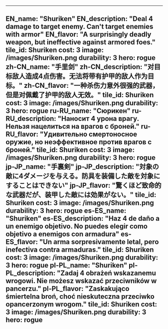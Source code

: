 ---

EN_name: "Shuriken"
EN_description: "Deal 4 damage to target enemy.  Can't target enemies with armor"
EN_flavor: "A surprisingly deadly weapon, but ineffective against armored foes."
tile_id: Shuriken
cost: 3
image: /images/Shuriken.png
durability: 3
hero: rogue
zh-CN_name: "手里剑"
zh-CN_description: "对目标敌人造成4点伤害。无法将带有护甲的敌人作为目标。"
zh-CN_flavor: "一种杀伤力意外很强的武器，但是对佩戴了护甲的敌人无效。"
tile_id: Shuriken
cost: 3
image: /images/Shuriken.png
durability: 3
hero: rogue
ru-RU_name: "Сюрикен"
ru-RU_description: "Наносит 4 урона врагу. Нельзя нацелиться на врагов с броней."
ru-RU_flavor: "Удивительно смертоносное оружие, но неэффективное против врагов с броней."
tile_id: Shuriken
cost: 3
image: /images/Shuriken.png
durability: 3
hero: rogue
jp-JP_name: "手裏剣"
jp-JP_description: "対象の敵に4ダメージを与える。防具を装備した敵を対象にすることはできない"
jp-JP_flavor: "驚くほど致命的な武器だが、装甲した敵には効果がない。"
tile_id: Shuriken
cost: 3
image: /images/Shuriken.png
durability: 3
hero: rogue
es-ES_name: "Shuriken"
es-ES_description: "Haz 4 de daño a un enemigo objetivo. No puedes elegir como objetivo a enemigos con armadura"
es-ES_flavor: "Un arma sorpresivamente letal, pero inefectiva contra armaduras."
tile_id: Shuriken
cost: 3
image: /images/Shuriken.png
durability: 3
hero: rogue
pl-PL_name: "Shuriken"
pl-PL_description: "Zadaj 4 obrażeń wskazanemu wrogowi. Nie możesz wskazać przeciwników w pancerzu."
pl-PL_flavor: "Zaskakująco śmiertelna broń, choć nieskuteczna przeciwko opancerzonym wrogom."
tile_id: Shuriken
cost: 3
image: /images/Shuriken.png
durability: 3
hero: rogue
---